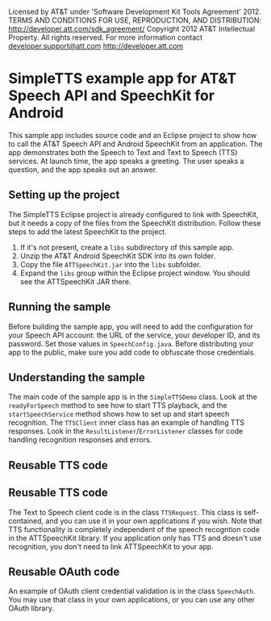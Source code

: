 Licensed by AT&T under 'Software Development Kit Tools Agreement' 2012.
TERMS AND CONDITIONS FOR USE, REPRODUCTION, AND DISTRIBUTION: http://developer.att.com/sdk_agreement/
Copyright 2012 AT&T Intellectual Property. All rights reserved. 
For more information contact developer.support@att.com http://developer.att.com

# SimpleTTS example app for AT&T Speech API and SpeechKit for Android

This sample app includes source code and an Eclipse project to show how to call the AT&T Speech API and Android SpeechKit from an application.  The app demonstrates both the Speech to Text and Text to Speech (TTS) services.  At launch time, the app speaks a greeting.  The user speaks a question, and the app speaks out an answer.

## Setting up the project

The SimpleTTS Eclipse project is already configured to link with SpeechKit, but it needs a copy of the files from the SpeechKit distribution.  Follow these steps to add the latest SpeechKit to the project.

1. If it's not present, create a `libs` subdirectory of this sample app.
2. Unzip the AT&T Android SpeechKit SDK into its own folder.
2. Copy the file `ATTSpeechKit.jar` into the `libs` subfolder.
4. Expand the `libs` group within the Eclipse project window.  You should see the ATTSpeechKit JAR there.

## Running the sample

Before building the sample app, you will need to add the configuration for your Speech API account: the URL of the service, your developer ID, and its password.  Set those values in `SpeechConfig.java`.  Before distributing your app to the public, make sure you add code to obfuscate those credentials.

## Understanding the sample

The main code of the sample app is in the `SimpleTTSDemo` class.  Look at the `readyForSpeech` method to see how to start TTS playback, and the `startSpeechService` method shows how to set up and start speech recognition.  The `TTSClient` inner class has an example of handling TTS responses.  Look in the `ResultListener`/`ErrorListener` classes for code handling recognition responses and errors.

## Reusable TTS code

## Reusable TTS code

The Text to Speech client code is in the class `TTSRequest`.  This class is self-contained, and you can use it in your own applications if you wish.  Note that TTS functionality is completely independent of the speech recogntion code in the ATTSpeechKit library.  If you application only has TTS and doesn't use recognition, you don't need to link ATTSpeechKit to your app.

## Reusable OAuth code

An example of OAuth client credential validation is in the class `SpeechAuth`.  You may use that class in your own applications, or you can use any other OAuth library. 

